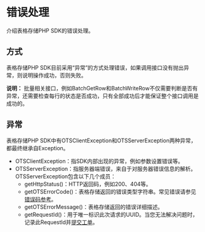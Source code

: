 # 错误处理

介绍表格存储PHP SDK的错误处理。

## 方式

表格存储PHP SDK目前采用“异常”的方式处理错误，如果调用接口没有抛出异常，则说明操作成功，否则失败。

**说明：** 批量相关接口，例如BatchGetRow和BatchWriteRow不仅需要判断是否有异常，还需要检查每行的状态是否成功，只有全部成功后才能保证整个接口调用是成功的。

## 异常

表格存储PHP SDK中有OTSClientException和OTSServerException两种异常，都最终继承自Exception。

-   OTSClientException：指SDK内部出现的异常，例如参数设置错误等。
-   OTSServerException：指服务器端错误，来自于对服务器错误信息的解析。OTSServerException包含以下几个成员：
    -   getHttpStatus\(\)：HTTP返回码，例如200、404等。
    -   getOTSErrorCode\(\)：表格存储返回的错误类型字符串。常见错误请参见[错误码参考](https://help.aliyun.com/document_detail/27300.html)。
    -   getOTSErrorMessage\(\)：表格存储返回的错误详细描述。
    -   getRequestId\(\)：用于唯一标识此次请求的UUID。当您无法解决问题时，记录此RequestId并[提交工单](https://selfservice.console.aliyun.com/ticket/createIndex)。

